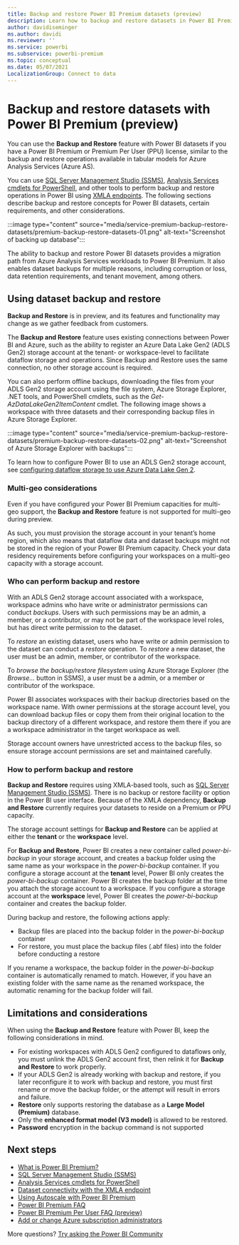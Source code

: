 ```yaml
---
title: Backup and restore Power BI Premium datasets (preview)
description: Learn how to backup and restore datasets in Power BI Premium spaces
author: davidiseminger
ms.author: davidi
ms.reviewer: ''
ms.service: powerbi
ms.subservice: powerbi-premium
ms.topic: conceptual
ms.date: 05/07/2021
LocalizationGroup: Connect to data
---
```

# Backup and restore datasets with Power BI Premium (preview)

You can use the **Backup and Restore** feature with Power BI datasets if you have a Power BI Premium or Premium Per User (PPU) license, similar to the backup and restore operations available in tabular models for Azure Analysis Services (Azure AS).

You can use [SQL Server Management Studio (SSMS)](/sql/ssms/download-sql-server-management-studio-ssms), [Analysis Services cmdlets for PowerShell](https://www.powershellgallery.com/packages/Az.AnalysisServices), and other tools to perform backup and restore operations in Power BI using [XMLA endpoints](service-premium-connect-tools.md). The following sections describe backup and restore concepts for Power BI datasets, certain requirements, and other considerations.

:::image type="content" source="media/service-premium-backup-restore-datasets/premium-backup-restore-datasets-01.png" alt-text="Screenshot of backing up database":::

The ability to backup and restore Power BI datasets provides a migration path from Azure Analysis Services workloads to Power BI Premium. It also enables dataset backups for multiple reasons, including corruption or loss, data retention requirements, and tenant movement, among others.

## Using dataset backup and restore

**Backup and Restore** is in preview, and its features and functionality may change as we gather feedback from customers. 

The **Backup and Restore** feature uses existing connections between Power BI and Azure, such as the ability to register an Azure Data Lake Gen2 (ADLS Gen2) storage account at the tenant- or workspace-level to facilitate dataflow storage and operations. Since Backup and Restore uses the same connection, no other storage account is required. 

You can also perform offline backups, downloading the files from your ADLS Gen2 storage account using the file system, Azure Storage Explorer, .NET tools, and PowerShell cmdlets, such as the *Get-AzDataLakeGen2ItemContent* cmdlet. The following image shows a workspace with three datasets and their corresponding backup files in Azure Storage Explorer.

:::image type="content" source="media/service-premium-backup-restore-datasets/premium-backup-restore-datasets-02.png" alt-text="Screenshot of Azure Storage Explorer with backups":::

To learn how to configure Power BI to use an ADLS Gen2 storage account, see [configuring dataflow storage to use Azure Data Lake Gen 2](../transform-model/dataflows/dataflows-azure-data-lake-storage-integration.md).

### Multi-geo considerations

Even if you have configured your Power BI Premium capacities for multi-geo support, the **Backup and Restore** feature is not supported for multi-geo during preview. 

As such, you must provision the storage account in your tenant’s home region, which also means that dataflow data and dataset backups might not be stored in the region of your Power BI Premium capacity. Check your data residency requirements before configuring your workspaces on a multi-geo capacity with a storage account.

### Who can perform backup and restore

With an ADLS Gen2 storage account associated with a workspace, workspace admins who have write or administrator permissions can conduct *backups*. Users with such permissions may be an admin, a member, or a contributor, or may not be part of the workspace level roles, but has direct write permission to the dataset.  

To *restore* an existing dataset, users who have write or admin permission to the dataset can conduct a *restore* operation. To *restore* a new dataset, the user must be an admin, member, or contributor of the workspace.

To *browse the backup/restore filesystem* using Azure Storage Explorer (the *Browse...* button in SSMS), a user must be a admin, or a member or contributor of the workspace.

Power BI associates workspaces with their backup directories based on the workspace name. With owner permissions at the storage account level, you can download backup files or copy them from their original location to the backup directory of a different workspace, and restore them there if you are a workspace administrator in the target workspace as well. 

Storage account owners have unrestricted access to the backup files, so ensure storage account permissions are set and maintained carefully.

### How to perform backup and restore

**Backup and Restore** requires using XMLA-based tools, such as [SQL Server Management Studio (SSMS)](/sql/ssms/download-sql-server-management-studio-ssms). There is no backup or restore facility or option in the Power BI user interface. Because of the XMLA dependency, **Backup and Restore** currently requires your datasets to reside on a Premium or PPU capacity.

The storage account settings for **Backup and Restore** can be applied at either the **tenant** or the **workspace** level.

For **Backup and Restore**, Power BI creates a new container called *power-bi-backup* in your storage account, and creates a backup folder using the same name as your workspace in the *power-bi-backup* container. If you configure a storage account at the **tenant** level, Power BI only creates the *power-bi-backup* container. Power BI creates the backup folder at the time you attach the storage account to a workspace. If you configure a storage account at the **workspace** level, Power BI creates the *power-bi-backup* container and creates the backup folder.

During backup and restore, the following actions apply:

* Backup files are placed into the backup folder in the *power-bi-backup* container
* For restore, you must place the backup files (.abf files) into the folder before conducting a restore

If you rename a workspace, the backup folder in the *power-bi-backup* container is automatically renamed to match. However, if you have an existing folder with the same name as the renamed workspace, the automatic renaming for the backup folder will fail. 

## Limitations and considerations

When using the **Backup and Restore** feature with Power BI, keep the following considerations in mind.

* For existing workspaces with ADLS Gen2 configured to dataflows only, you must unlink the ADLS Gen2 account first, then relink it for **Backup and Restore** to work properly.
* If your ADLS Gen2 is already working with backup and restore, if you later reconfigure it to work with backup and restore, you must first rename or move the backup folder, or the attempt will result in errors and failure. 
* **Restore** only supports restoring the database as a **Large Model (Premium)** database.
* Only the **enhanced format model (V3 model)** is allowed to be restored.
* **Password** encryption in the backup command is not supported


## Next steps

* [What is Power BI Premium?](service-premium-what-is.md)
* [SQL Server Management Studio (SSMS)](/sql/ssms/download-sql-server-management-studio-ssms)
* [Analysis Services cmdlets for PowerShell](https://www.powershellgallery.com/packages/Az.AnalysisServices)
* [Dataset connectivity with the XMLA endpoint](service-premium-connect-tools.md)
* [Using Autoscale with Power BI Premium](service-premium-auto-scale.md)
* [Power BI Premium FAQ](service-premium-faq.yml)
* [Power BI Premium Per User FAQ (preview)](service-premium-per-user-faq.yml)
* [Add or change Azure subscription administrators](/azure/cost-management-billing/manage/add-change-subscription-administrator)

More questions? [Try asking the Power BI Community](https://community.powerbi.com/)

